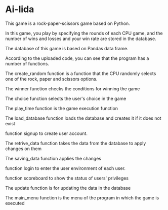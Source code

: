 # Ai-lida

This game is a rock-paper-scissors game based on Python.

In this game, you play by specifying the rounds of each CPU game, and the number of wins and losses and your win rate are stored in the database.

The database of this game is based on Pandas data frame.

According to the uploaded code, you can see that the program has a number of functions.

The create_random function is a function that the CPU randomly selects one of the rock, paper and scissors options.

The winner function checks the conditions for winning the game

The choice function selects the user's choice in the game

The play_time function is the game execution function

The load_database function loads the database and creates it if it does not exist

function signup to create user account.

The retrive_data function takes the data from the database to apply changes on them

The saving_data function applies the changes

function login to enter the user environment of each user.

function scoreboard to show the status of users' privileges

The update function is for updating the data in the database

The main_menu function is the menu of the program in which the game is executed
